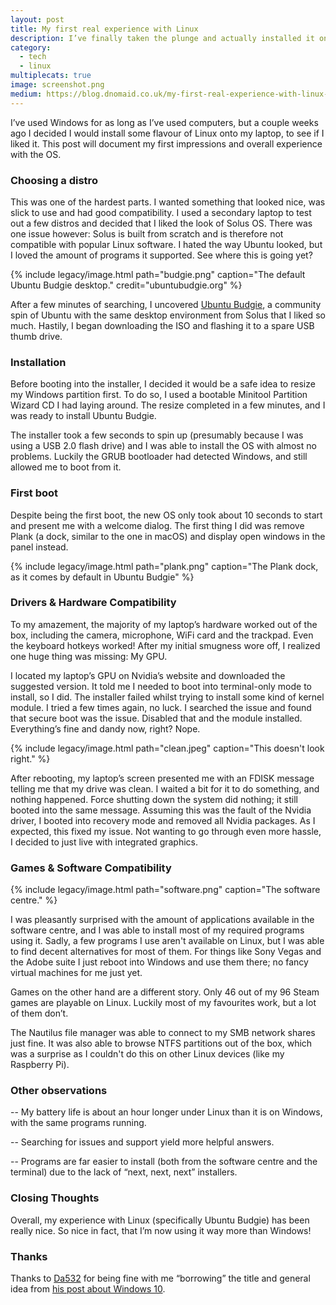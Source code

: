 ```yaml
---
layout: post
title: My first real experience with Linux
description: I’ve finally taken the plunge and actually installed it on a primary system.
category:
  - tech
  - linux
multiplecats: true
image: screenshot.png
medium: https://blog.dnomaid.co.uk/my-first-real-experience-with-linux-1be8ffcb782b
---
```


I’ve used Windows for as long as I’ve used computers, but a couple weeks ago I decided I would install some flavour of Linux onto my laptop, to see if I liked it. This post will document my first impressions and overall experience with the OS.

### Choosing a distro
This was one of the hardest parts. I wanted something that looked nice, was slick to use and had good compatibility. I used a secondary laptop to test out a few distros and decided that I liked the look of Solus OS. There was one issue however: Solus is built from scratch and is therefore not compatible with popular Linux software. I hated the way Ubuntu looked, but I loved the amount of programs it supported. See where this is going yet?

{% include legacy/image.html path="budgie.png" caption="The default Ubuntu Budgie desktop." credit="ubuntubudgie.org" %}

After a few minutes of searching, I uncovered [Ubuntu Budgie](https://ubuntubudgie.org/), a community spin of Ubuntu with the same desktop environment from Solus that I liked so much. Hastily, I began downloading the ISO and flashing it to a spare USB thumb drive.

### Installation
Before booting into the installer, I decided it would be a safe idea to resize my Windows partition first. To do so, I used a bootable Minitool Partition Wizard CD I had laying around. The resize completed in a few minutes, and I was ready to install Ubuntu Budgie.


The installer took a few seconds to spin up (presumably because I was using a USB 2.0 flash drive) and I was able to install the OS with almost no problems. Luckily the GRUB bootloader had detected Windows, and still allowed me to boot from it.


### First boot
Despite being the first boot, the new OS only took about 10 seconds to start and present me with a welcome dialog. The first thing I did was remove Plank (a dock, similar to the one in macOS) and display open windows in the panel instead.


{% include legacy/image.html path="plank.png" caption="The Plank dock, as it comes by default in Ubuntu Budgie" %}

### Drivers & Hardware Compatibility
To my amazement, the majority of my laptop’s hardware worked out of the box, including the camera, microphone, WiFi card and the trackpad. Even the keyboard hotkeys worked! After my initial smugness wore off, I realized one huge thing was missing: My GPU.


I located my laptop’s GPU on Nvidia’s website and downloaded the suggested version. It told me I needed to boot into terminal-only mode to install, so I did. The installer failed whilst trying to install some kind of kernel module. I tried a few times again, no luck. I searched the issue and found that secure boot was the issue. Disabled that and the module installed. Everything’s fine and dandy now, right? Nope.

{% include legacy/image.html path="clean.jpeg" caption="This doesn't look right." %}

After rebooting, my laptop’s screen presented me with an FDISK message telling me that my drive was clean. I waited a bit for it to do something, and nothing happened. Force shutting down the system did nothing; it still booted into the same message. Assuming this was the fault of the Nvidia driver, I booted into recovery mode and removed all Nvidia packages. As I expected, this fixed my issue. Not wanting to go through even more hassle, I decided to just live with integrated graphics.

### Games & Software Compatibility
{% include legacy/image.html path="software.png" caption="The software centre." %}

I was pleasantly surprised with the amount of applications available in the software centre, and I was able to install most of my required programs using it. Sadly, a few programs I use aren't available on Linux, but I was able to find decent alternatives for most of them. For things like Sony Vegas and the Adobe suite I just reboot into Windows and use them there; no fancy virtual machines for me just yet.

Games on the other hand are a different story. Only 46 out of my 96 Steam games are playable on Linux. Luckily most of my favourites work, but a lot of them don’t.

The Nautilus file manager was able to connect to my SMB network shares just fine. It was also able to browse NTFS partitions out of the box, which was a surprise as I couldn't do this on other Linux devices (like my Raspberry Pi).


### Other observations
-- My battery life is about an hour longer under Linux than it is on Windows, with the same programs running.


-- Searching for issues and support yield more helpful answers.


-- Programs are far easier to install (both from the software centre and the terminal) due to the lack of “next, next, next” installers.

### Closing Thoughts
Overall, my experience with Linux (specifically Ubuntu Budgie) has been really nice. So nice in fact, that I’m now using it way more than Windows!

### Thanks
Thanks to [Da532](https://da532.com) for being fine with me “borrowing” the title and general idea from [his post about Windows 10](https://medium.com/da532/my-first-real-experience-with-windows-10-12ae412928a6).
